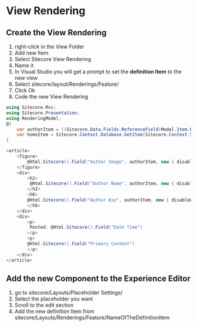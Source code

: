 # View Rendering

## Create the View Rendering

1. right-click in the View Folder
2. Add new Item
3. Select Sitecore View Rendering
4. Name it
5. In Visual Studio you will get a prompt to set the **definition Item** to the new view
6. Select sitecore/layout/Renderings/Feature/
7. Click Ok
8. Code the new View Rendering

```csharp
using Sitecore.Mvc;
using Sitecore.Presentation;
using RenderingModel;
@{
    var authorItem = ((Sitecore.Data.Fields.ReferenceField)Model.Item.Fields["Author"]).TargetItem;
    var homeItem = Sitecore.Context.Database.GetItem(Sitecore.Context.Site.StartPath);
}

<article>
    <figure>
        @Html.Sitecore().Field("Author Image", authorItem, new { disableWebEdit = true })
    </figure>
    <div>
        <h2>
         @Html.Sitecore().Field("Author Name", authorItem, new { disableWebEdit = true })
        </h2>
        <h6>
        @Html.Sitecore().Field("Author Bio", authorItem, new { disableWebEdit = true })
        </h6>
    </div>
    <div>
        <p>
         Posted: @Html.Sitecore().Field("Date Time")
        </p>
        <p>
        @Html.Sitecore().Field("Primary Content")
        </p>
    </div>
</article>
```

## Add the new Component to the Experience Editor

1. go to sitecore/Layouts/Placeholder Settings/
2. Select the placeholder you want
3. Scroll to the edit section
4. Add the new definition Item from sitecore/Layouts/Renderings/Feature/NameOfTheDefinitionItem
